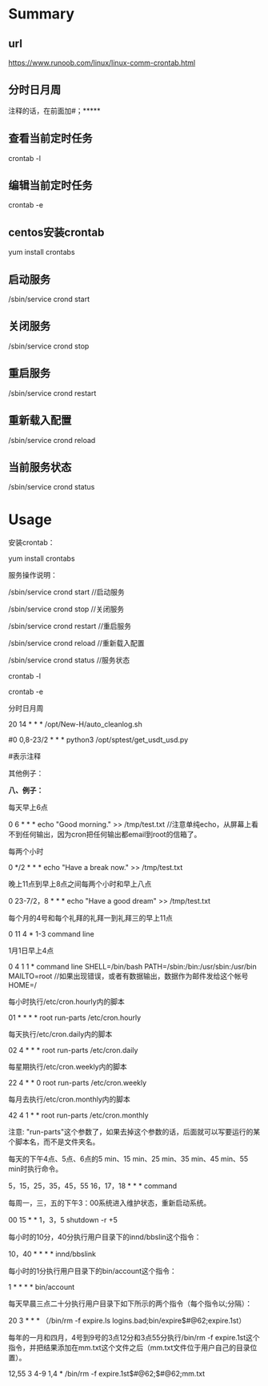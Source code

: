 # Summary

## url

https://www.runoob.com/linux/linux-comm-crontab.html

## 分时日月周

注释的话，在前面加#；*****

## 查看当前定时任务

crontab -l

## 编辑当前定时任务

crontab -e

##  centos安装crontab

yum install crontabs
## 启动服务
/sbin/service crond start

## 关闭服务

/sbin/service crond stop

## 重启服务

/sbin/service crond restart

## 重新载入配置

/sbin/service crond reload

## 当前服务状态

/sbin/service crond status




# Usage

安装crontab：

yum install crontabs

服务操作说明：

/sbin/service crond start //启动服务

/sbin/service crond stop //关闭服务

/sbin/service crond restart //重启服务

/sbin/service crond reload //重新载入配置

/sbin/service crond status //服务状态



crontab -l

crontab -e





分时日月周

20 14 * * * /opt/New-H/auto_cleanlog.sh

\#0 0,8-23/2 * * * python3 /opt/sptest/get_usdt_usd.py

\#表示注释



其他例子：

**八、例子：** 

每天早上6点 

0 6 * * * echo "Good morning." >> /tmp/test.txt //注意单纯echo，从屏幕上看不到任何输出，因为cron把任何输出都email到root的信箱了。



每两个小时 

0 */2 * * * echo "Have a break now." >> /tmp/test.txt  



晚上11点到早上8点之间每两个小时和早上八点 

0 23-7/2，8 * * * echo "Have a good dream" >> /tmp/test.txt



每个月的4号和每个礼拜的礼拜一到礼拜三的早上11点 

0 11 4 * 1-3 command line



1月1日早上4点 

0 4 1 1 * command line SHELL=/bin/bash PATH=/sbin:/bin:/usr/sbin:/usr/bin MAILTO=root //如果出现错误，或者有数据输出，数据作为邮件发给这个帐号 HOME=/ 



每小时执行/etc/cron.hourly内的脚本

01 * * * * root run-parts /etc/cron.hourly

每天执行/etc/cron.daily内的脚本

02 4 * * * root run-parts /etc/cron.daily 



每星期执行/etc/cron.weekly内的脚本

22 4 * * 0 root run-parts /etc/cron.weekly 



每月去执行/etc/cron.monthly内的脚本 

42 4 1 * * root run-parts /etc/cron.monthly 



注意: "run-parts"这个参数了，如果去掉这个参数的话，后面就可以写要运行的某个脚本名，而不是文件夹名。 　 



每天的下午4点、5点、6点的5 min、15 min、25 min、35 min、45 min、55 min时执行命令。 

5，15，25，35，45，55 16，17，18 * * * command



每周一，三，五的下午3：00系统进入维护状态，重新启动系统。

00 15 * * 1，3，5 shutdown -r +5



每小时的10分，40分执行用户目录下的innd/bbslin这个指令： 

10，40 * * * * innd/bbslink 



每小时的1分执行用户目录下的bin/account这个指令： 

1 * * * * bin/account



每天早晨三点二十分执行用户目录下如下所示的两个指令（每个指令以;分隔）： 

20 3 * * * （/bin/rm -f expire.ls logins.bad;bin/expire$#@62;expire.1st）　　



每年的一月和四月，4号到9号的3点12分和3点55分执行/bin/rm -f expire.1st这个指令，并把结果添加在mm.txt这个文件之后（mm.txt文件位于用户自己的目录位置）。 

12,55 3 4-9 1,4 * /bin/rm -f expire.1st$#@62;$#@62;mm.txt 